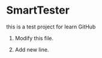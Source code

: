 SmartTester
===========

this is a test project for learn GitHub


1. Modify this file. 

2. Add new line.